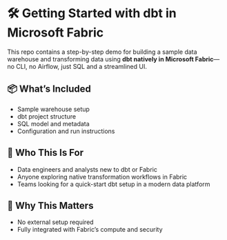 # 🛠️ Getting Started with dbt in Microsoft Fabric

This repo contains a step-by-step demo for building a sample data warehouse and transforming data using **dbt natively in Microsoft Fabric**—no CLI, no Airflow, just SQL and a streamlined UI.

## 📦 What’s Included
- Sample warehouse setup
- dbt project structure
- SQL model and metadata
- Configuration and run instructions

## 👤 Who This Is For
- Data engineers and analysts new to dbt or Fabric
- Anyone exploring native transformation workflows in Fabric
- Teams looking for a quick-start dbt setup in a modern data platform

## 🚀 Why This Matters
- No external setup required
- Fully integrated with Fabric’s compute and security
